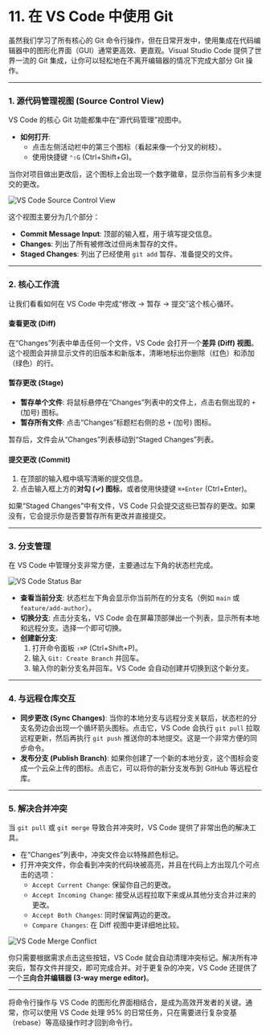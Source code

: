 # 11. 在 VS Code 中使用 Git

虽然我们学习了所有核心的 Git 命令行操作，但在日常开发中，使用集成在代码编辑器中的图形化界面（GUI）通常更高效、更直观。Visual Studio Code 提供了世界一流的 Git 集成，让你可以轻松地在不离开编辑器的情况下完成大部分 Git 操作。

---

### 1. 源代码管理视图 (Source Control View)

VS Code 的核心 Git 功能都集中在“源代码管理”视图中。

*   **如何打开**:
    *   点击左侧活动栏中的第三个图标（看起来像一个分叉的树枝）。
    *   使用快捷键 `⌃⇧G` (Ctrl+Shift+G)。

当你对项目做出更改后，这个图标上会出现一个数字徽章，显示你当前有多少未提交的更改。

![VS Code Source Control View](https://code.visualstudio.com/assets/docs/sourcecontrol/overview/overview.png)

这个视图主要分为几个部分：
*   **Commit Message Input**: 顶部的输入框，用于填写提交信息。
*   **Changes**: 列出了所有被修改过但尚未暂存的文件。
*   **Staged Changes**: 列出了已经使用 `git add` 暂存、准备提交的文件。

---

### 2. 核心工作流

让我们看看如何在 VS Code 中完成“修改 -> 暂存 -> 提交”这个核心循环。

#### 查看更改 (Diff)
在“Changes”列表中单击任何一个文件，VS Code 会打开一个**差异 (Diff) 视图**。这个视图会并排显示文件的旧版本和新版本，清晰地标出你删除（红色）和添加（绿色）的行。

#### 暂存更改 (Stage)
*   **暂存单个文件**: 将鼠标悬停在“Changes”列表中的文件上，点击右侧出现的 `+` (加号) 图标。
*   **暂存所有文件**: 点击“Changes”标题栏右侧的总 `+` (加号) 图标。

暂存后，文件会从“Changes”列表移动到“Staged Changes”列表。

#### 提交更改 (Commit)
1.  在顶部的输入框中填写清晰的提交信息。
2.  点击输入框上方的**对勾 (✓) 图标**，或者使用快捷键 `⌘+Enter` (Ctrl+Enter)。

如果“Staged Changes”中有文件，VS Code 只会提交这些已暂存的更改。如果没有，它会提示你是否要暂存所有更改并直接提交。

---

### 3. 分支管理

在 VS Code 中管理分支非常方便，主要通过左下角的状态栏完成。

![VS Code Status Bar](https://code.visualstudio.com/assets/docs/sourcecontrol/overview/incoming-outgoing-changes.png)

*   **查看当前分支**: 状态栏左下角会显示你当前所在的分支名（例如 `main` 或 `feature/add-author`）。
*   **切换分支**: 点击分支名，VS Code 会在屏幕顶部弹出一个列表，显示所有本地和远程分支。选择一个即可切换。
*   **创建新分支**:
    1.  打开命令面板 `⇧⌘P` (Ctrl+Shift+P)。
    2.  输入 `Git: Create Branch` 并回车。
    3.  输入你的新分支名并回车。VS Code 会自动创建并切换到这个新分支。

---

### 4. 与远程仓库交互

*   **同步更改 (Sync Changes)**: 当你的本地分支与远程分支关联后，状态栏的分支名旁边会出现一个循环箭头图标。点击它，VS Code 会执行 `git pull` 拉取远程更新，然后再执行 `git push` 推送你的本地提交。这是一个非常方便的同步命令。
*   **发布分支 (Publish Branch)**: 如果你创建了一个新的本地分支，这个图标会变成一个云朵上传的图标。点击它，可以将你的新分支发布到 GitHub 等远程仓库。

---

### 5. 解决合并冲突

当 `git pull` 或 `git merge` 导致合并冲突时，VS Code 提供了非常出色的解决工具。

*   在“Changes”列表中，冲突文件会以特殊颜色标记。
*   打开冲突文件，你会看到冲突的代码块被高亮，并且在代码上方出现几个可点击的选项：
    *   `Accept Current Change`: 保留你自己的更改。
    *   `Accept Incoming Change`: 接受从远程拉取下来或从其他分支合并过来的更改。
    *   `Accept Both Changes`: 同时保留两边的更改。
    *   `Compare Changes`: 在 Diff 视图中更详细地比较。

![VS Code Merge Conflict](https://code.visualstudio.com/assets/docs/sourcecontrol/overview/merge-conflict.png)

你只需要根据需求点击这些按钮，VS Code 就会自动清理冲突标记。解决所有冲突后，暂存文件并提交，即可完成合并。对于更复杂的冲突，VS Code 还提供了一个**三向合并编辑器 (3-way merge editor)**。

---

将命令行操作与 VS Code 的图形化界面相结合，是成为高效开发者的关键。通常，你可以使用 VS Code 处理 95% 的日常任务，只在需要进行复杂变基（rebase）等高级操作时才回到命令行。

